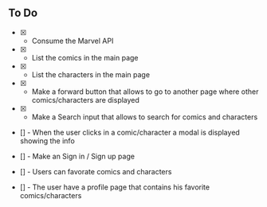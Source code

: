 ## To Do

* [x] - Consume the Marvel API

* [x] - List the comics in the main page

* [x] - List the characters in the main page

* [x] - Make a forward button that allows to go to another page where other comics/characters are displayed

* [x] - Make a Search input that allows to search for comics and characters

* [] - When the user clicks in a comic/character a modal is displayed showing the info

* [] - Make an Sign in / Sign up page

* [] - Users can favorate comics and characters

* [] - The user have a profile page that contains his favorite comics/characters  
